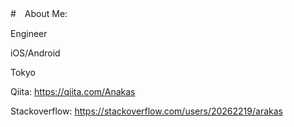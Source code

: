 #　About Me:

Engineer

iOS/Android

Tokyo

Qiita: https://qiita.com/Anakas

Stackoverflow: https://stackoverflow.com/users/20262219/arakas
